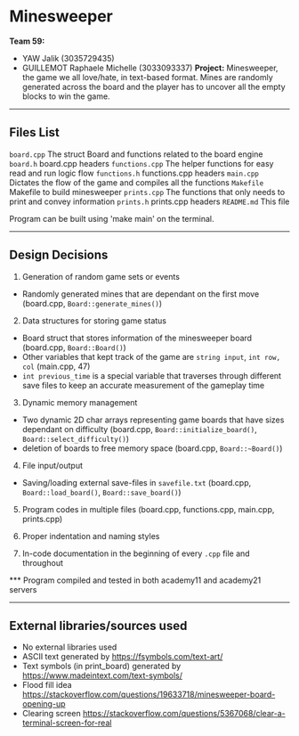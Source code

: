 <!-- @format -->

# Minesweeper

**Team 59:**

- YAW Jalik (3035729435)
- GUILLEMOT Raphaele Michelle (3033093337)
  **Project:** Minesweeper, the game we all love/hate, in text-based format. Mines are randomly generated across the board and the player has to uncover all the empty blocks to win the game.

---

## **Files List**

`board.cpp` The struct Board and functions related to the board engine
`board.h` board.cpp headers
`functions.cpp` The helper functions for easy read and run logic flow
`functions.h` functions.cpp headers
`main.cpp` Dictates the flow of the game and compiles all the functions
`Makefile` Makefile to build minesweeper
`prints.cpp` The functions that only needs to print and convey information
`prints.h` prints.cpp headers
`README.md` This file

Program can be built using 'make main' on the terminal.

---

## **Design Decisions**

1. Generation of random game sets or events

- Randomly generated mines that are dependant on the first move
  (board.cpp, `Board::generate_mines()`)

2. Data structures for storing game status

- Board struct that stores information of the minesweeper board (board.cpp, `Board::Board()`)
- Other variables that kept track of the game are `string input`, `int row, col` (main.cpp, 47)
- `int previous_time` is a special variable that traverses through different save files to keep an accurate measurement of the gameplay time

3. Dynamic memory management

- Two dynamic 2D char arrays representing game boards that have sizes dependant on difficulty
  (board.cpp, `Board::initialize_board()`, `Board::select_difficulty()`)
- deletion of boards to free memory space (board.cpp, `Board::~Board()`)

4. File input/output

- Saving/loading external save-files in `savefile.txt`
  (board.cpp, `Board::load_board()`, `Board::save_board()`)

5. Program codes in multiple files (board.cpp, functions.cpp, main.cpp, prints.cpp)

6. Proper indentation and naming styles

7. In-code documentation in the beginning of every `.cpp` file and throughout

*** Program compiled and tested in both academy11 and academy21 servers

---

## **External libraries/sources used**

- No external libraries used
- ASCII text generated by https://fsymbols.com/text-art/
- Text symbols (in print_board) generated by https://www.madeintext.com/text-symbols/
- Flood fill idea https://stackoverflow.com/questions/19633718/minesweeper-board-opening-up
- Clearing screen https://stackoverflow.com/questions/5367068/clear-a-terminal-screen-for-real
